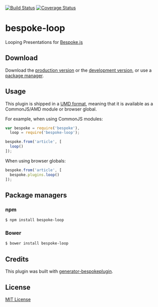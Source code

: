 [![Build Status](https://secure.travis-ci.org/markdalgleish/bespoke-loop.png?branch=master)](https://travis-ci.org/markdalgleish/bespoke-loop) [![Coverage Status](https://coveralls.io/repos/markdalgleish/bespoke-loop/badge.png)](https://coveralls.io/r/markdalgleish/bespoke-loop)

# bespoke-loop

Looping Presentations for [Bespoke.js](https://github.com/markdalgleish/bespoke.js)

## Download

Download the [production version][min] or the [development version][max], or use a [package manager](#package-managers).

[min]: https://raw.github.com/markdalgleish/bespoke-loop/master/dist/bespoke-loop.min.js
[max]: https://raw.github.com/markdalgleish/bespoke-loop/master/dist/bespoke-loop.js

## Usage

This plugin is shipped in a [UMD format](https://github.com/umdjs/umd), meaning that it is available as a CommonJS/AMD module or browser global.

For example, when using CommonJS modules:

```js
var bespoke = require('bespoke'),
  loop = require('bespoke-loop');

bespoke.from('article', [
  loop()
]);
```

When using browser globals:

```js
bespoke.from('article', [
  bespoke.plugins.loop()
]);
```

## Package managers

### npm

```bash
$ npm install bespoke-loop
```

### Bower

```bash
$ bower install bespoke-loop
```

## Credits

This plugin was built with [generator-bespokeplugin](https://github.com/markdalgleish/generator-bespokeplugin).

## License

[MIT License](http://en.wikipedia.org/wiki/MIT_License)
